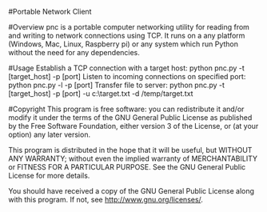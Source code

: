 #Portable Network Client

#Overview
pnc is a portable computer networking utility for reading from and writing to network connections using TCP.
It runs on a any platform (Windows, Mac, Linux, Raspberry pi) or any system which run Python without the
need for any dependencies.

#Usage
Establish a TCP connection with a target host: python pnc.py -t [target_host] -p [port]
Listen to incoming connections on specified port: python pnc.py -l -p [port]
Transfer file to server: python pnc.py -t [target_host]  -p [port] -u c:\\target.txt -d /temp/target.txt

#Copyright
This program is free software: you can redistribute it and/or modify
it under the terms of the GNU General Public License as published by
the Free Software Foundation, either version 3 of the License, or
(at your option) any later version.

This program is distributed in the hope that it will be useful,
but WITHOUT ANY WARRANTY; without even the implied warranty of
MERCHANTABILITY or FITNESS FOR A PARTICULAR PURPOSE.  See the
GNU General Public License for more details.

You should have received a copy of the GNU General Public License
along with this program.  If not, see <http://www.gnu.org/licenses/>.

